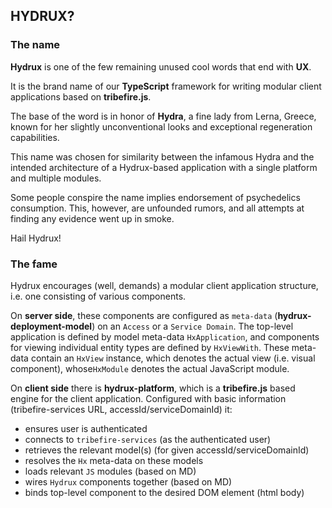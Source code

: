 ## HYDRUX?

### The name

**Hydrux** is one of the few remaining unused cool words that end with **UX**.

It is the brand name of our **TypeScript** framework for writing modular client applications based on **tribefire.js**.

The base of the word is in honor of **Hydra**, a fine lady from Lerna, Greece, known for her slightly unconventional looks and exceptional regeneration capabilities.

This name was chosen for similarity between the infamous Hydra and the intended architecture of a Hydrux-based application with a single platform and multiple modules.

Some people conspire the name implies endorsement of psychedelics consumption. This, however, are unfounded rumors, and all attempts at finding any evidence went up in smoke.

Hail Hydrux!

### The fame

Hydrux encourages (well, demands) a modular client application structure, i.e. one consisting of various components.

On **server side**, these components are configured as `meta-data` (**hydrux-deployment-model**) on an `Access` or a `Service Domain`. The top-level application is defined by model meta-data `HxApplication`, and components for viewing individual entity types are defined by `HxViewWith`. These meta-data contain an `HxView` instance, which denotes the actual view (i.e. visual component), whose`HxModule` denotes the actual JavaScript module.

On **client side** there is **hydrux-platform**, which is a **tribefire.js** based engine for the client application. Configured with basic information (tribefire-services URL, accessId/serviceDomainId) it:
* ensures user is authenticated
* connects to `tribefire-services` (as the authenticated user)
* retrieves the relevant model(s) (for given accessId/serviceDomainId)
* resolves the `Hx` meta-data on these models
* loads relevant `JS` modules (based on MD)
* wires `Hydrux` components together (based on MD)
* binds top-level component to the desired DOM element (html body)

